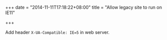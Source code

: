 +++
date = "2014-11-11T17:18:22+08:00"
title = "Allow legacy site to run on IE11"

+++

Add header ```X-UA-Compatible: IE=5``` in web server.
